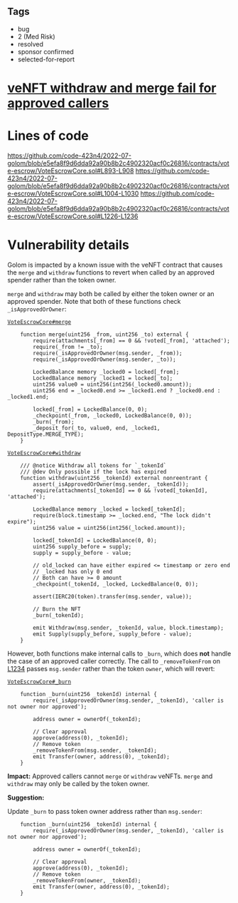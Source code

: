## Tags

- bug
- 2 (Med Risk)
- resolved
- sponsor confirmed
- selected-for-report

# [veNFT withdraw and merge fail for approved callers](https://github.com/code-423n4/2022-07-golom-findings/issues/858) 

# Lines of code

https://github.com/code-423n4/2022-07-golom/blob/e5efa8f9d6dda92a90b8b2c4902320acf0c26816/contracts/vote-escrow/VoteEscrowCore.sol#L893-L908
https://github.com/code-423n4/2022-07-golom/blob/e5efa8f9d6dda92a90b8b2c4902320acf0c26816/contracts/vote-escrow/VoteEscrowCore.sol#L1004-L1030
https://github.com/code-423n4/2022-07-golom/blob/e5efa8f9d6dda92a90b8b2c4902320acf0c26816/contracts/vote-escrow/VoteEscrowCore.sol#L1226-L1236


# Vulnerability details

Golom is impacted by a known issue with the veNFT contract that causes the `merge` and `withdraw` functions to revert when called by an approved spender rather than the token owner.

`merge` and `withdraw` may both be called by either the token owner or an approved spender. Note that both of these functions check `_isApprovedOrOwner`:

[`VoteEscrowCore#merge`](https://github.com/code-423n4/2022-07-golom/blob/e5efa8f9d6dda92a90b8b2c4902320acf0c26816/contracts/vote-escrow/VoteEscrowCore.sol#L893-L908)

```solidity
    function merge(uint256 _from, uint256 _to) external {
        require(attachments[_from] == 0 && !voted[_from], 'attached');
        require(_from != _to);
        require(_isApprovedOrOwner(msg.sender, _from));
        require(_isApprovedOrOwner(msg.sender, _to));

        LockedBalance memory _locked0 = locked[_from];
        LockedBalance memory _locked1 = locked[_to];
        uint256 value0 = uint256(int256(_locked0.amount));
        uint256 end = _locked0.end >= _locked1.end ? _locked0.end : _locked1.end;

        locked[_from] = LockedBalance(0, 0);
        _checkpoint(_from, _locked0, LockedBalance(0, 0));
        _burn(_from);
        _deposit_for(_to, value0, end, _locked1, DepositType.MERGE_TYPE);
    }
```

[`VoteEscrowCore#withdraw`](https://github.com/code-423n4/2022-07-golom/blob/e5efa8f9d6dda92a90b8b2c4902320acf0c26816/contracts/vote-escrow/VoteEscrowCore.sol#L1004-L1030)

```solidity
    /// @notice Withdraw all tokens for `_tokenId`
    /// @dev Only possible if the lock has expired
    function withdraw(uint256 _tokenId) external nonreentrant {
        assert(_isApprovedOrOwner(msg.sender, _tokenId));
        require(attachments[_tokenId] == 0 && !voted[_tokenId], 'attached');

        LockedBalance memory _locked = locked[_tokenId];
        require(block.timestamp >= _locked.end, "The lock didn't expire");
        uint256 value = uint256(int256(_locked.amount));

        locked[_tokenId] = LockedBalance(0, 0);
        uint256 supply_before = supply;
        supply = supply_before - value;

        // old_locked can have either expired <= timestamp or zero end
        // _locked has only 0 end
        // Both can have >= 0 amount
        _checkpoint(_tokenId, _locked, LockedBalance(0, 0));

        assert(IERC20(token).transfer(msg.sender, value));

        // Burn the NFT
        _burn(_tokenId);

        emit Withdraw(msg.sender, _tokenId, value, block.timestamp);
        emit Supply(supply_before, supply_before - value);
    }
```

However, both functions make internal calls to `_burn`, which does **not** handle the case of an approved caller correctly. The call to `_removeTokenFrom` on [L1234](https://github.com/code-423n4/2022-07-golom/blob/e5efa8f9d6dda92a90b8b2c4902320acf0c26816/contracts/vote-escrow/VoteEscrowCore.sol#L1234-L1235) passes `msg.sender` rather than the token `owner`, which will revert:

[`VoteEscrowCore#_burn`](https://github.com/code-423n4/2022-07-golom/blob/e5efa8f9d6dda92a90b8b2c4902320acf0c26816/contracts/vote-escrow/VoteEscrowCore.sol#L1226-L1236)

```solidity
    function _burn(uint256 _tokenId) internal {
        require(_isApprovedOrOwner(msg.sender, _tokenId), 'caller is not owner nor approved');

        address owner = ownerOf(_tokenId);

        // Clear approval
        approve(address(0), _tokenId);
        // Remove token
        _removeTokenFrom(msg.sender, _tokenId);
        emit Transfer(owner, address(0), _tokenId);
    }
```

**Impact:** Approved callers cannot `merge` or `withdraw` veNFTs. `merge` and `withdraw` may only be called by the token owner.

**Suggestion:**

Update `_burn` to pass token owner address rather than `msg.sender`:

```solidity
    function _burn(uint256 _tokenId) internal {
        require(_isApprovedOrOwner(msg.sender, _tokenId), 'caller is not owner nor approved');

        address owner = ownerOf(_tokenId);

        // Clear approval
        approve(address(0), _tokenId);
        // Remove token
        _removeTokenFrom(owner, _tokenId);
        emit Transfer(owner, address(0), _tokenId);
    }
```